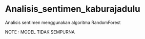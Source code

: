 # Analisis_sentimen_kaburajadulu
Analisis sentimen menggunakan algoritma RandomForest

NOTE : MODEL TIDAK SEMPURNA
